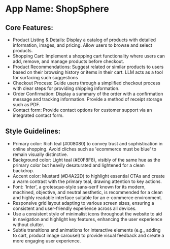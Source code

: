 # **App Name**: ShopSphere

## Core Features:

- Product Listing & Details: Display a catalog of products with detailed information, images, and pricing. Allow users to browse and select products.
- Shopping Cart: Implement a shopping cart functionality where users can add, remove, and manage products before checkout.
- Product Recommendations: Suggest related or similar products to users based on their browsing history or items in their cart. LLM acts as a tool for surfacing such suggestions
- Checkout Process: Guide users through a simplified checkout process with clear steps for providing shipping information.
- Order Confirmation: Display a summary of the order with a confirmation message and tracking information. Provide a method of receipt storage such as PDF.
- Contact form: Provide contact options for customer support via an integrated contact form.

## Style Guidelines:

- Primary color: Rich teal (#008080) to convey trust and sophistication in online shopping.  Avoid cliches such as 'ecommerce must be blue' to remain visually distinctive.
- Background color: Light teal (#E0F8F8), visibly of the same hue as the primary color but heavily desaturated and lightened for a clean backdrop.
- Accent color: Mustard (#D4A22D) to highlight essential CTAs and create a warm contrast with the primary teal, drawing attention to key actions.
- Font: 'Inter', a grotesque-style sans-serif known for its modern, machined, objective, and neutral aesthetic, is recommended for a clean and highly readable interface suitable for an e-commerce environment.
- Responsive grid layout adapting to various screen sizes, ensuring a consistent and user-friendly experience across all devices.
- Use a consistent style of minimalist icons throughout the website to aid in navigation and highlight key features, enhancing the user experience without clutter.
- Subtle transitions and animations for interactive elements (e.g., adding to cart, product image carousel) to provide visual feedback and create a more engaging user experience.